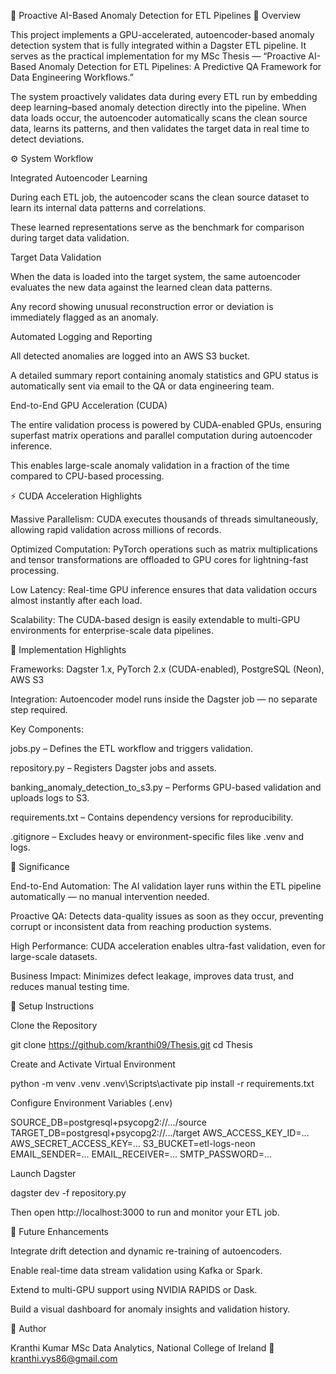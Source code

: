 🧠 Proactive AI-Based Anomaly Detection for ETL Pipelines
📖 Overview

This project implements a GPU-accelerated, autoencoder-based anomaly detection system that is fully integrated within a Dagster ETL pipeline.
It serves as the practical implementation for my MSc Thesis — “Proactive AI-Based Anomaly Detection for ETL Pipelines: A Predictive QA Framework for Data Engineering Workflows.”

The system proactively validates data during every ETL run by embedding deep learning–based anomaly detection directly into the pipeline.
When data loads occur, the autoencoder automatically scans the clean source data, learns its patterns, and then validates the target data in real time to detect deviations.

⚙️ System Workflow

Integrated Autoencoder Learning

During each ETL job, the autoencoder scans the clean source dataset to learn its internal data patterns and correlations.

These learned representations serve as the benchmark for comparison during target data validation.

Target Data Validation

When the data is loaded into the target system, the same autoencoder evaluates the new data against the learned clean data patterns.

Any record showing unusual reconstruction error or deviation is immediately flagged as an anomaly.

Automated Logging and Reporting

All detected anomalies are logged into an AWS S3 bucket.

A detailed summary report containing anomaly statistics and GPU status is automatically sent via email to the QA or data engineering team.

End-to-End GPU Acceleration (CUDA)

The entire validation process is powered by CUDA-enabled GPUs, ensuring superfast matrix operations and parallel computation during autoencoder inference.

This enables large-scale anomaly validation in a fraction of the time compared to CPU-based processing.

⚡ CUDA Acceleration Highlights

Massive Parallelism: CUDA executes thousands of threads simultaneously, allowing rapid validation across millions of records.

Optimized Computation: PyTorch operations such as matrix multiplications and tensor transformations are offloaded to GPU cores for lightning-fast processing.

Low Latency: Real-time GPU inference ensures that data validation occurs almost instantly after each load.

Scalability: The CUDA-based design is easily extendable to multi-GPU environments for enterprise-scale data pipelines.

🧩 Implementation Highlights

Frameworks: Dagster 1.x, PyTorch 2.x (CUDA-enabled), PostgreSQL (Neon), AWS S3

Integration: Autoencoder model runs inside the Dagster job — no separate step required.

Key Components:

jobs.py – Defines the ETL workflow and triggers validation.

repository.py – Registers Dagster jobs and assets.

banking_anomaly_detection_to_s3.py – Performs GPU-based validation and uploads logs to S3.

requirements.txt – Contains dependency versions for reproducibility.

.gitignore – Excludes heavy or environment-specific files like .venv and logs.

🌟 Significance

End-to-End Automation: The AI validation layer runs within the ETL pipeline automatically — no manual intervention needed.

Proactive QA: Detects data-quality issues as soon as they occur, preventing corrupt or inconsistent data from reaching production systems.

High Performance: CUDA acceleration enables ultra-fast validation, even for large-scale datasets.

Business Impact: Minimizes defect leakage, improves data trust, and reduces manual testing time.

🧰 Setup Instructions

Clone the Repository

git clone https://github.com/kranthi09/Thesis.git
cd Thesis


Create and Activate Virtual Environment

python -m venv .venv
.venv\Scripts\activate
pip install -r requirements.txt


Configure Environment Variables (.env)

SOURCE_DB=postgresql+psycopg2://.../source
TARGET_DB=postgresql+psycopg2://.../target
AWS_ACCESS_KEY_ID=...
AWS_SECRET_ACCESS_KEY=...
S3_BUCKET=etl-logs-neon
EMAIL_SENDER=...
EMAIL_RECEIVER=...
SMTP_PASSWORD=...


Launch Dagster

dagster dev -f repository.py


Then open http://localhost:3000
 to run and monitor your ETL job.

🚀 Future Enhancements

Integrate drift detection and dynamic re-training of autoencoders.

Enable real-time data stream validation using Kafka or Spark.

Extend to multi-GPU support using NVIDIA RAPIDS or Dask.

Build a visual dashboard for anomaly insights and validation history.

👤 Author

Kranthi Kumar
MSc Data Analytics, National College of Ireland
📧 kranthi.vys86@gmail.com
